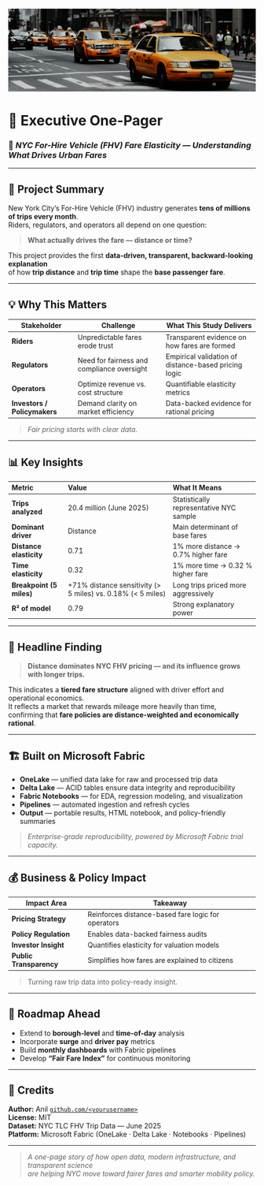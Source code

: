 ![Banner](/assets/elasticity_banner.png)

# 🧭 Executive One-Pager  
### 🚕 *NYC For-Hire Vehicle (FHV) Fare Elasticity — Understanding What Drives Urban Fares*

---

## 🚖 Project Summary
New York City’s For-Hire Vehicle (FHV) industry generates **tens of millions of trips every month**.  
Riders, regulators, and operators all depend on one question:

> **What actually drives the fare — distance or time?**

This project provides the first **data-driven, transparent, backward-looking explanation**  
of how **trip distance** and **trip time** shape the **base passenger fare**.

---

## 💡 Why This Matters
| Stakeholder | Challenge | What This Study Delivers |
|--------------|------------|---------------------------|
| **Riders** | Unpredictable fares erode trust | Transparent evidence on how fares are formed |
| **Regulators** | Need for fairness and compliance oversight | Empirical validation of distance-based pricing logic |
| **Operators** | Optimize revenue vs. cost structure | Quantifiable elasticity metrics |
| **Investors / Policymakers** | Demand clarity on market efficiency | Data-backed evidence for rational pricing |

> *Fair pricing starts with clear data.*

---

## 📊 Key Insights
| Metric | Value | What It Means |
|:--|:--|:--|
| **Trips analyzed** | 20.4 million (June 2025) | Statistically representative NYC sample |
| **Dominant driver** | Distance | Main determinant of base fares |
| **Distance elasticity** | 0.71 | 1% more distance → 0.7% higher fare |
| **Time elasticity** | 0.32 | 1% more time → 0.32 % higher fare |
| **Breakpoint (5 miles)** | +71% distance sensitivity (> 5 miles) vs. 0.18% (< 5 miles) | Long trips priced more aggressively |
| **R² of model** | 0.79 | Strong explanatory power |

---

## 💬 Headline Finding
> **Distance dominates NYC FHV pricing — and its influence grows with longer trips.**

This indicates a **tiered fare structure** aligned with driver effort and operational economics.  
It reflects a market that rewards mileage more heavily than time,  
confirming that **fare policies are distance-weighted and economically rational**.

---

## 🏗️ Built on Microsoft Fabric
- **OneLake** — unified data lake for raw and processed trip data  
- **Delta Lake** — ACID tables ensure data integrity and reproducibility  
- **Fabric Notebooks** — for EDA, regression modeling, and visualization  
- **Pipelines** — automated ingestion and refresh cycles  
- **Output** — portable results, HTML notebook, and policy-friendly summaries

> *Enterprise-grade reproducibility, powered by Microsoft Fabric trial capacity.*

---

## 💰 Business & Policy Impact
| Impact Area | Takeaway |
|--------------|-----------|
| **Pricing Strategy** | Reinforces distance-based fare logic for operators |
| **Policy Regulation** | Enables data-backed fairness audits |
| **Investor Insight** | Quantifies elasticity for valuation models |
| **Public Transparency** | Simplifies how fares are explained to citizens |

> Turning raw trip data into policy-ready insight.

---

## 🚀 Roadmap Ahead
- Extend to **borough-level** and **time-of-day** analysis  
- Incorporate **surge** and **driver pay** metrics  
- Build **monthly dashboards** with Fabric pipelines  
- Develop **“Fair Fare Index”** for continuous monitoring  

---

## 📘 Credits
**Author:** Anil [`github.com/<yourusername>`](https://github.com/<yourusername>)  
**License:** MIT  
**Dataset:** NYC TLC FHV Trip Data — June 2025  
**Platform:** Microsoft Fabric (OneLake · Delta Lake · Notebooks · Pipelines)

---

> *A one-page story of how open data, modern infrastructure, and transparent science  
are helping NYC move toward fairer fares and smarter mobility policy.*
